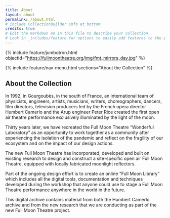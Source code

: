 ```yaml
---
title: About
layout: about
permalink: /about.html
# include CollectionBuilder info at bottom
credits: true
# Edit the markdown on in this file to describe your collection
# Look in _includes/feature for options to easily add features to the page
---
```


{% include feature/jumbotron.html objectid="https://fullmoontheatre.org/img/fmt_mirrors_day.jpg" %}

{% include feature/nav-menu.html sections="About the Collection" %}

## About the Collection

In 1992, in Gourgoubès, in the south of France, an international team of physicists, engineers, artists, musicians, writers, choreographers, dancers, film directors, television producers led by the French opera director Humbert Camerlo and the Arup engineer Peter Rice created the first open air theatre performance exclusively illuminated by the light of the moon.

Thirty years later, we have recreated the Full Moon Theatre “Wonderful Laboratory” as an opportunity to work together as a community after experiencing the isolation of the pandemic and reflect on the fragility of our ecosystem and on the impact of our design actions.

The new Full Moon Theatre has incorporated, developed and built on existing research to design and construct a site-specific open air Full Moon Theatre, equipped with locally fabricated moonlight reflectors.

Part of the ongoing design effort is to create an online “Full Moon Library” which includes all the digital tools, documentation and techniques developed during the workshop that anyone could use to stage a Full Moon Theatre performance anywhere in the world in the future.

This digital archive contains material from both the Humbert Camerlo archive and from the new research that we are conducting
as part of the new Full Moon Theatre project.

<!-- This site is generated using [CollectionBuilder-GH](https://collectionbuilding.github.io/gh/), a project to create a free and simple digital collection using [GitHub Pages](https://pages.github.com/) from: 

- a CSV of collection metadata
- a folder of JPG images or PDF documents

The template repository features four objects from the University of Idaho Library's [Digital Collections](https://www.lib.uidaho.edu/digital). 

For full details of creating your own collection site, visit [CollectionBuilder Documentation](https://collectionbuilder.github.io/cb-docs/)! -->

<!-- IMPORTANT!!! DELETE this comment and the include below when you are finished editing this page for your collection. The include below introduces about page features. They will show up on your collection's about page until you delete it.  -->
<!-- {% include cb/about_the_about.md %}  -->

